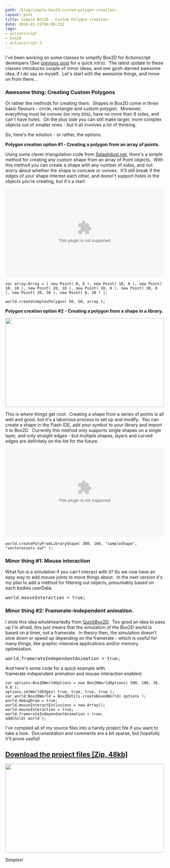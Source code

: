 ```yaml
---
path: /blog/simple-box2d-custom-polygon-creation/
layout: post
title: Simple Box2D - Custom Polygon creation.
date: 2010-01-11T08:09:33Z
tags:
- actionscript
- box2d
- actionscript-3
---
```


I've been working on some classes to simplify Box2D for Actionscript developers (See <a href="http://www.psyked.co.uk/actionscript/simplifying-box2das3.htm" target="_self">previous post</a> for a quick intro).  The latest update to these classes introduces couple of minor ideas, and one gosh-darned awesome idea, if I do say so myself.  Let's start with the awesome things, and move on from there...
<h3>Awesome thing: Creating Custom Polygons</h3>
Or rather the methods for creating them.  Shapes in Box2D come in three basic flavours - circle, rectangle and custom polygon.  Moreover, everything must be convex (no inny bits), have no more than 8 sides, and can't have holes.  On the plus side you can still make larger, more complex objects out of smaller ones - but it all involves a lot of thinking.

So, here's the solution - or rather, the options.

<strong>Polygon creation option #1 - Creating a polygon from an array of points.</strong>

Using some clever triangulation code from <a href="http://www.splashdust.net/2009/10/box2d-mouse-drawing-now-with-ear-clipping/" target="_blank">Splashdust.net</a>, there's a simple method for creating any custom shape from an array of Point objects.  With this method you can create a shape with any number of sides, and not worry about whether the shape is concave or convex.  It'll still break if the edges of your shape interest each other, and doesn't support holes in the objects you're creating, but it's a start.

<object width="500" height="280">
<param name="movie" value="/content/images/2010/01/ComplexPolygonExample.swf">
<embed src="/content/images/2010/01/ComplexPolygonExample.swf" width="500" height="280">
</embed>
</object>

<pre><code>var array:Array = [ new Point( 0, 0 ), new Point( 10, 0 ), new Point( 10, 10 ), new Point( 20, 10 ), new Point( 20, 0 ), new Point( 30, 0 ), new Point( 30, 30 ), new Point( 0, 30 ) ];

world.createComplexPolygon( 50, 50, array );</code></pre>

<strong>Polygon creation option #2 - Creating a polygon from a shape in a library.</strong>

<strong><a href="/content/images/2010/01/flashshapedemo.jpg"><img class="alignnone size-full wp-image-1107" title="flashshapedemo" src="/content/images/2010/01/flashshapedemo.jpg" alt="" width="500" height="280" /></a></strong>

This is where things get cool.  Creating a shape from a series of points is all well and good, but it's a laborious process to set up and modify.  You can create a shape in the Flash IDE, add your symbol to your library and import it to Box2D.  Currently this method only supports single shapes on a single layer, and only straight edges - but multiple shapes, layers and curved edges are definitely on the list for the future.

<object width="500" height="280">
<param name="movie" value="/content/images/2010/01/LibraryShapeExample.swf">
<embed src="/content/images/2010/01/LibraryShapeExample.swf" width="500" height="280">
</embed>
</object>

<pre><code>world.createPolyFromLibraryShape( 300, 100, "sampleShape", "vectorassets.swf" );</code></pre>
<h3>Minor thing #1: Mouse interaction</h3>
What fun is a simulation if you can't interact with it? So we now have an easy way to add mouse joints to move things about.  In the next version it's my plan to add a method for filtering out objects, presumably based on each bodies userData.
<pre>world.mouseInteraction = true;</pre>
<h3>Minor thing #2: Framerate-independent animation.</h3>
I stole this idea wholeheartedly from <a href="http://actionsnippet.com/?p=1471" target="_blank">QuickBox2D</a>.  Too good an idea to pass up I'm afraid, this just means that the simulation of the Box2D world is based on a timer, not a framerate.  In theory then, the simulation doesn't slow down or speed up depending on the framerate - which is useful for many things, like graphic-intensive applications and/or memory optimisation.
<pre>world.framerateIndependantAnimation = true;</pre>
And here's some code for a quick example with framerate independent animation and mouse interaction enabled;

<pre><code>var options:Box2DWorldOptions = new Box2DWorldOptions( 500, 280, 30, 9.8 );
options.setWorldEdges( true, true, true, true );
var world:Box2DWorld = Box2DUtils.createBoxedWorld( options );
world.debugDraw = true;
world.mouseInteractExclusions = new Array();
world.mouseInteraction = true;
world.framerateIndependantAnimation = true;
addChild( world );</code></pre>

I've compiled all of my source files into a handy project file if you want to take a look.  Documentation and comments are a bit sparse, but hopefully it'll prove useful!
<h2><a href="/content/images/2010/01/box2dutils.zip" target="_blank">Download the project files [Zip, 48kb]</a></h2>
<a href="/content/images/2010/01/simples.jpg"><img class="alignnone size-full wp-image-1098" title="simples" src="/content/images/2010/01/simples.jpg" alt="" width="500" height="280" /></a>

Simples!